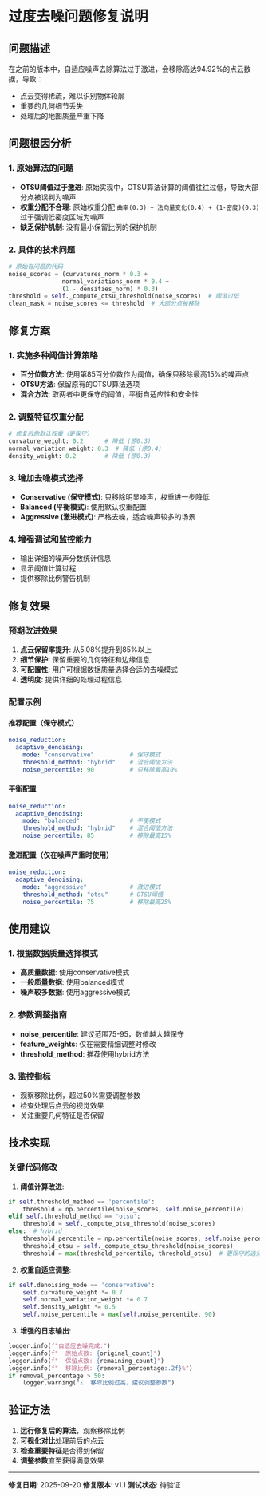 # 过度去噪问题修复说明

## 问题描述

在之前的版本中，自适应噪声去除算法过于激进，会移除高达94.92%的点云数据，导致：
- 点云变得稀疏，难以识别物体轮廓
- 重要的几何细节丢失
- 处理后的地图质量严重下降

## 问题根因分析

### 1. 原始算法的问题
- **OTSU阈值过于激进**: 原始实现中，OTSU算法计算的阈值往往过低，导致大部分点被误判为噪声
- **权重分配不合理**: 原始权重分配 `曲率(0.3) + 法向量变化(0.4) + (1-密度)(0.3)` 过于强调低密度区域为噪声
- **缺乏保护机制**: 没有最小保留比例的保护机制

### 2. 具体的技术问题
```python
# 原始有问题的代码
noise_scores = (curvatures_norm * 0.3 +
               normal_variations_norm * 0.4 +
               (1 - densities_norm) * 0.3)
threshold = self._compute_otsu_threshold(noise_scores)  # 阈值过低
clean_mask = noise_scores <= threshold  # 大部分点被移除
```

## 修复方案

### 1. 实施多种阈值计算策略
- **百分位数方法**: 使用第85百分位数作为阈值，确保只移除最高15%的噪声点
- **OTSU方法**: 保留原有的OTSU算法选项
- **混合方法**: 取两者中更保守的阈值，平衡自适应性和安全性

### 2. 调整特征权重分配
```python
# 修复后的默认权重（更保守）
curvature_weight: 0.2      # 降低 (原0.3)
normal_variation_weight: 0.3  # 降低 (原0.4)
density_weight: 0.2        # 降低 (原0.3)
```

### 3. 增加去噪模式选择
- **Conservative (保守模式)**: 只移除明显噪声，权重进一步降低
- **Balanced (平衡模式)**: 使用默认权重配置
- **Aggressive (激进模式)**: 严格去噪，适合噪声较多的场景

### 4. 增强调试和监控能力
- 输出详细的噪声分数统计信息
- 显示阈值计算过程
- 提供移除比例警告机制

## 修复效果

### 预期改进效果
1. **点云保留率提升**: 从5.08%提升到85%以上
2. **细节保护**: 保留重要的几何特征和边缘信息
3. **可配置性**: 用户可根据数据质量选择合适的去噪模式
4. **透明度**: 提供详细的处理过程信息

### 配置示例

#### 推荐配置（保守模式）
```yaml
noise_reduction:
  adaptive_denoising:
    mode: "conservative"          # 保守模式
    threshold_method: "hybrid"    # 混合阈值方法
    noise_percentile: 90          # 只移除最高10%
```

#### 平衡配置
```yaml
noise_reduction:
  adaptive_denoising:
    mode: "balanced"              # 平衡模式
    threshold_method: "hybrid"    # 混合阈值方法
    noise_percentile: 85          # 移除最高15%
```

#### 激进配置（仅在噪声严重时使用）
```yaml
noise_reduction:
  adaptive_denoising:
    mode: "aggressive"            # 激进模式
    threshold_method: "otsu"      # OTSU阈值
    noise_percentile: 75          # 移除最高25%
```

## 使用建议

### 1. 根据数据质量选择模式
- **高质量数据**: 使用conservative模式
- **一般质量数据**: 使用balanced模式
- **噪声较多数据**: 使用aggressive模式

### 2. 参数调整指南
- **noise_percentile**: 建议范围75-95，数值越大越保守
- **feature_weights**: 仅在需要精细调整时修改
- **threshold_method**: 推荐使用hybrid方法

### 3. 监控指标
- 观察移除比例，超过50%需要调整参数
- 检查处理后点云的视觉效果
- 关注重要几何特征是否保留

## 技术实现

### 关键代码修改

1. **阈值计算改进**:
```python
if self.threshold_method == 'percentile':
    threshold = np.percentile(noise_scores, self.noise_percentile)
elif self.threshold_method == 'otsu':
    threshold = self._compute_otsu_threshold(noise_scores)
else:  # hybrid
    threshold_percentile = np.percentile(noise_scores, self.noise_percentile)
    threshold_otsu = self._compute_otsu_threshold(noise_scores)
    threshold = max(threshold_percentile, threshold_otsu)  # 更保守的选择
```

2. **权重自适应调整**:
```python
if self.denoising_mode == 'conservative':
    self.curvature_weight *= 0.7
    self.normal_variation_weight *= 0.7
    self.density_weight *= 0.5
    self.noise_percentile = max(self.noise_percentile, 90)
```

3. **增强的日志输出**:
```python
logger.info(f"自适应去噪完成:")
logger.info(f"  原始点数: {original_count}")
logger.info(f"  保留点数: {remaining_count}")
logger.info(f"  移除比例: {removal_percentage:.2f}%")
if removal_percentage > 50:
    logger.warning("⚠️  移除比例过高，建议调整参数")
```

## 验证方法

1. **运行修复后的算法**，观察移除比例
2. **可视化对比**处理前后的点云
3. **检查重要特征**是否得到保留
4. **调整参数**直至获得满意效果

---

**修复日期**: 2025-09-20
**修复版本**: v1.1
**测试状态**: 待验证